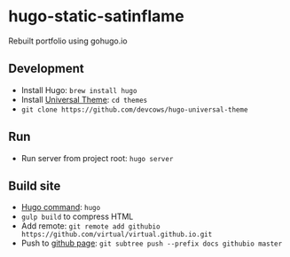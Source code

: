 # hugo-static-satinflame
Rebuilt portfolio using gohugo.io

## Development
- Install Hugo: `brew install hugo`
- Install [Universal Theme](https://github.com/devcows/hugo-universal-theme): `cd themes`
- `git clone https://github.com/devcows/hugo-universal-theme`

## Run
- Run server from project root: `hugo server`

## Build site
- [Hugo command](https://gohugo.io/commands/hugo/): `hugo`
- `gulp build` to compress HTML
- Add remote: `git remote add githubio https://github.com/virtual/virtual.github.io.git`
- Push to [github page](https://github.com/virtual/virtual.github.io): `git subtree push --prefix docs githubio master`
